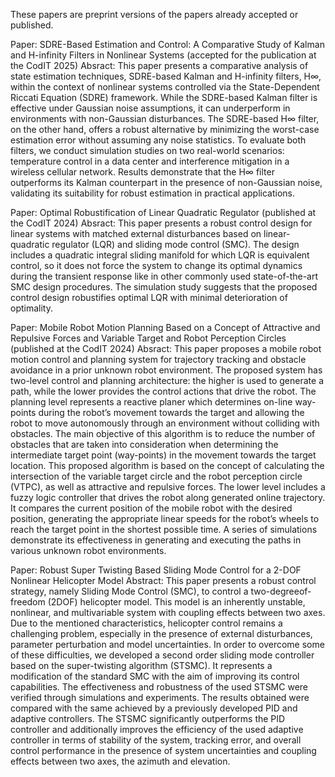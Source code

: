 These papers are preprint versions of the papers already accepted or published.

Paper: SDRE-Based Estimation and Control: A Comparative Study of Kalman
and H-infinity Filters in Nonlinear Systems
(accepted for the publication at the CodIT 2025)
Absract:
This paper presents a comparative analysis of
state estimation techniques, SDRE-based Kalman and H-infinity
filters, H∞, within the context of nonlinear systems controlled
via the State-Dependent Riccati Equation (SDRE) framework.
While the SDRE-based Kalman filter is effective under Gaussian
noise assumptions, it can underperform in environments
with non-Gaussian disturbances. The SDRE-based H∞ filter,
on the other hand, offers a robust alternative by minimizing
the worst-case estimation error without assuming any noise
statistics. To evaluate both filters, we conduct simulation studies
on two real-world scenarios: temperature control in a data center
and interference mitigation in a wireless cellular network.
Results demonstrate that the H∞ filter outperforms its Kalman
counterpart in the presence of non-Gaussian noise, validating
its suitability for robust estimation in practical applications.


Paper: Optimal Robustification of Linear Quadratic Regulator
(published at the CodIT 2024)
Absract:
This paper presents a robust control design for
linear systems with matched external disturbances based on
linear-quadratic regulator (LQR) and sliding mode control
(SMC). The design includes a quadratic integral sliding manifold
for which LQR is equivalent control, so it does not
force the system to change its optimal dynamics during the
transient response like in other commonly used state-of-the-art
SMC design procedures. The simulation study suggests that the
proposed control design robustifies optimal LQR with minimal
deterioration of optimality.

Paper: Mobile Robot Motion Planning Based on a Concept of Attractive and
Repulsive Forces and Variable Target and Robot Perception Circles
(published at the CodIT 2024)
Absract: 
This paper proposes a mobile robot motion control
and planning system for trajectory tracking and obstacle avoidance
in a prior unknown robot environment. The proposed system
has two-level control and planning architecture: the higher
is used to generate a path, while the lower provides the control
actions that drive the robot. The planning level represents a
reactive planer which determines on-line way-points during the
robot’s movement towards the target and allowing the robot to
move autonomously through an environment without colliding
with obstacles. The main objective of this algorithm is to reduce
the number of obstacles that are taken into consideration when
determining the intermediate target point (way-points) in the
movement towards the target location. This proposed algorithm
is based on the concept of calculating the intersection of the
variable target circle and the robot perception circle (VTPC), as
well as attractive and repulsive forces. The lower level includes
a fuzzy logic controller that drives the robot along generated
online trajectory. It compares the current position of the mobile
robot with the desired position, generating the appropriate
linear speeds for the robot’s wheels to reach the target point in
the shortest possible time. A series of simulations demonstrate
its effectiveness in generating and executing the paths in various
unknown robot environments.

Paper: Robust Super Twisting Based Sliding Mode Control for a 2-DOF
Nonlinear Helicopter Model
Abstract: 
This paper presents a robust control strategy,
namely Sliding Mode Control (SMC), to control a two-degreeof-
freedom (2DOF) helicopter model. This model is an inherently
unstable, nonlinear, and multivariable system with
coupling effects between two axes. Due to the mentioned characteristics,
helicopter control remains a challenging problem,
especially in the presence of external disturbances, parameter
perturbation and model uncertainties. In order to overcome
some of these difficulties, we developed a second order sliding
mode controller based on the super-twisting algorithm
(STSMC). It represents a modification of the standard SMC
with the aim of improving its control capabilities. The effectiveness
and robustness of the used STSMC were verified through
simulations and experiments. The results obtained were compared
with the same achieved by a previously developed PID
and adaptive controllers. The STSMC significantly outperforms
the PID controller and additionally improves the efficiency of
the used adaptive controller in terms of stability of the system,
tracking error, and overall control performance in the presence
of system uncertainties and coupling effects between two axes,
the azimuth and elevation.


